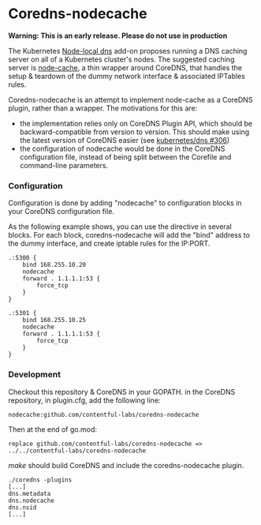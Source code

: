 # Coredns-nodecache

**Warning: This is an early release. Please do not use in production**

The Kubernetes [Node-local dns](https://github.com/kubernetes/kubernetes/tree/master/cluster/addons/dns/nodelocaldns)
add-on proposes running a DNS caching server on all of a Kubernetes cluster's nodes. The suggested caching server is
[node-cache](https://github.com/kubernetes/dns/tree/master/cmd/node-cache), a thin wrapper around CoreDNS, that
handles the setup & teardown of the dummy network interface & associated IPTables rules.

Coredns-nodecache is an attempt to implement node-cache as a CoreDNS plugin, rather than a wrapper. The motivations
for this are:

 *  the implementation relies only on CoreDNS Plugin API, which should be backward-compatible from version to version.
    This should make using the latest version of CoreDNS easier (see
    [kubernetes/dns #306](https://github.com/kubernetes/dns/issues/306))
 *  the configuration of nodecache would be done in the CoreDNS configuration file, instead of being split between
    the Corefile and command-line parameters.

### Configuration

Configuration is done by adding "nodecache" to configuration blocks in your CoreDNS configuration file.

As the following example shows, you can use the directive in several blocks. For each block, coredns-nodecache will
add the "bind" address to the dummy interface, and create iptable rules for the IP:PORT.

```
.:5300 {
    bind 168.255.10.20
    nodecache
    forward . 1.1.1.1:53 {
        force_tcp
    }
}

.:5301 {
    bind 168.255.10.25
    nodecache
    forward . 1.1.1.1:53 {
        force_tcp
    }
}
```

### Development

Checkout this repository & CoreDNS in your GOPATH. in the CoreDNS repository, in plugin.cfg, add the following line:

  ```nodecache:github.com/contentful-labs/coredns-nodecache```

Then at the end of go.mod:

  ```replace github.com/contentful-labs/coredns-nodecache => ../../contentful-labs/coredns-nodecache```

*make* should build CoreDNS and include the coredns-nodecache plugin.

   ```
   ./coredns -plugins
   [...]
   dns.metadata
   dns.nodecache
   dns.nsid
   [...]
   ```

